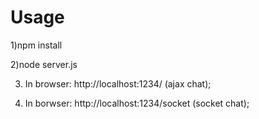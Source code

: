 # Usage

1)npm install

2)node server.js

3) In browser: http://localhost:1234/ (ajax chat);

4) In borwser: http://localhost:1234/socket (socket chat);